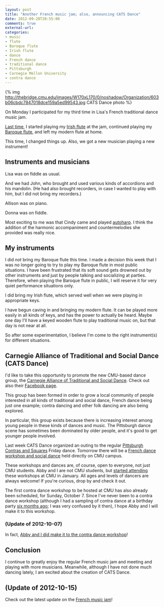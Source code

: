 ```yaml
---
layout: post
title: "Another French music jam; also, announcing CATS Dance"
date: 2012-09-28T20:55:00
comments: true
external-url: 
categories: 
- music
- flute
- Baroque flute
- Irish flute
- dance
- French dance
- traditional dance
- Pittsburgh
- Carnegie Mellon University
- contra dance
---
```

{% img http://thebridge.cmu.edu/images/W170xL170/0/noshadow/Organization/603b06cbdc7847018dce159a5ed99543.jpg CATS Dance photo %}

On Monday I participated for my third time in Lisa's French traditional dance music jam.

[Last time](/blog/2012/08/27/my-second-french-music-jam-playing-my-irish-flute-in-public-for-the-first-time/), I started playing my [Irish flute](/blog/categories/irish-flute/) at the jam, continued playing my [Baroque flute](/blog/categories/baroque-flute/), and left my modern flute at home.

This time, I changed things up. Also, we got a new musician playing a new instrument!

<!--more-->

## Instruments and musicians

Lisa was on fiddle as usual.

And we had John, who brought and used various kinds of accordions and his mandolin. (He had also brought recorders, in case I wanted to play with him, but I did not bring my recorders.)

Allison was on piano.

Donna was on fiddle.

Most exciting to me was that Cindy came and played [autoharp](http://en.wikipedia.org/wiki/Autoharp). I think the addition of the harmonic accompaniment and countermelodies she provided was really nice.

## My instruments

I did *not* bring my Baroque flute this time. I made a decision this week that I was no longer going to try to play my Baroque flute in most public situations. I have been frustrated that its soft sound gets drowned out by other instruments and just by people talking and socializing at parties. Therefore, when playing the Baroque flute in public, I will reserve it for very quiet performance situations only.

I did bring my Irish flute, which served well when we were playing in appropriate keys.

I have begun caving in and bringing my modern flute. It can be played more easily in all kinds of keys, and has the power to actually be heard. Maybe one day I'll have a keyed wooden flute to play traditional music on, but that day is not near at all.

So after some experimentation, I believe I'm come to the right instrument(s) for different situations.

## Carnegie Alliance of Traditional and Social Dance (CATS Dance)

I'd like to take this opportunity to promote the new CMU-based dance group, the [Carnegie Alliance of Traditional and Social Dance](http://thebridge.cmu.edu/organization/catsdance). Check out also their [Facebook page](http://www.facebook.com/catsdancepgh).

This group has been formed in order to grow a local community of people interested in all kinds of traditional and social dance, French dance being just one example; contra dancing and other folk dancing are also being explored.

In particular, this group exists because there is increasing interest among young people in these kinds of dances and music. The Pittsburgh dance scene has sometimes been dominated by older people, and it's good to get younger people involved.

Last week CATS Dance organized an outing to the regular [Pittsburgh Contras and Squares](http://pittsburghcontra.org/) Friday dance. Tomorrow there will be a [French dance workshop and social dance](http://www.facebook.com/events/105195582969170/) held directly on CMU campus.

These workshops and dances are, of course, open to everyone, not just CMU students. Abby and I are not CMU students, but [started attending](/blog/2012/01/23/discovering-french-traditional-dance-in-pittsburgh/) these workshops at CMU in January. All ages and levels of dancers are always welcome! If you're curious, drop by and check it out.

The first contra dance workshop to be hosted at CMU has also already been scheduled, for Sunday, October 7. Since I've never been to a contra dance workshop (although I had a sampling of contra dance at a birthday party [six months ago](/blog/2012/03/31/my-first-sampling-of-english-country-dance-and-contra-dance); I was very confused by it then), I hope Abby and I will make it to this workshop.

### (Update of 2012-10-07)

In fact, [Abby and I did make it to the contra dance workshop](/blog/2012/10/07/my-first-contra-dance-workshop-unexpected-fun/)!

## Conclusion

I continue to greatly enjoy the regular French music jam and meeting and playing with more musicians. Meanwhile, although I have not done much dancing lately, I am excited about the creation of CATS Dance.

## (Update of 2012-10-15)

Check out the latest update on the [French music jam](/blog/2012/10/15/french-music-jam-with-unexpected-new-musicians/)!